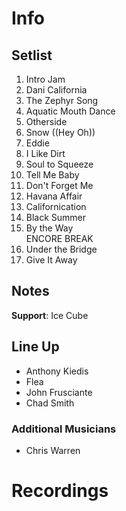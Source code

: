 # Info

## Setlist

1. Intro Jam
2. Dani California
3. The Zephyr Song
4. Aquatic Mouth Dance
5. Otherside
6. Snow ((Hey Oh))
7. Eddie
8. I Like Dirt
9. Soul to Squeeze
10. Tell Me Baby
11. Don't Forget Me
12. Havana Affair
13. Californication
14. Black Summer
15. By the Way
<br> ENCORE BREAK
16. Under the Bridge
17. Give It Away

## Notes

**Support**: Ice Cube
 
## Line Up

* Anthony Kiedis
* Flea
* John Frusciante
* Chad Smith

### Additional Musicians

* Chris Warren

# Recordings
